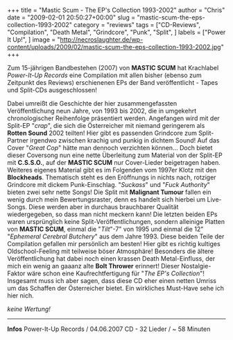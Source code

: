 +++
title = "Mastic Scum - The EP's Collection 1993-2002"
author = "Chris"
date = "2009-02-01 20:50:27+00:00"
slug = "mastic-scum-the-eps-collection-1993-2002"
category = "reviews"
tags = ["CD-Reviews", "Compilation", "Death Metal", "Grindcore", "Punk", "Split", ]
labels = ["Power It Up!", ]
image = "http://necroslaughter.de/wp-content/uploads/2009/02/mastic-scum-the-eps-collection-1993-2002.jpg"
+++

Zum 15-jährigen Bandbestehen (2007) von **MASTIC SCUM** hat Krachlabel _Power-It-Up Records_ eine Compilation mit allen bisher (ebenso zum Zeitpunkt des Reviews) erschienenen EPs der Band veröffentlicht - Tapes und Split-CDs ausgeschlossen!

Dabei umreißt die Geschichte der hier zusammengefassten Veröffentlichung neun Jahre, von 1993 bis 2002, die in umgekehrt chronologischer Reihenfolge präsentiert werden. Angefangen wird mit der Split-EP "_crap_", die sich die Österreicher mit niemand geringerem als **Rotten Sound** 2002 teilten! Hier gibt es passenden Grindcore zum Split-Partner irgendwo zwischen krachig und punkig in dichtem Sound! Auf das Cover "_Great Cop_" hätte man dennoch verzichten können...
Doch bietet dieser Coversong nun eine nette Überleitung zum Material von der Split-EP mit **C.S.S.O.**, auf der **MASTIC SCUM** nur Cover-Lieder beigetragen haben. Weiteres eigenes Material gibt es im Folgenden vom 1997er Klotz mit den **Blockheads**. Thematisch steht es den Eröffnungs in nichts nach, rotziger Grindcore mit dickem Punk-Einschlag. "_Suckass_" und "_Fuck Authority_" bieten zwei sehr nette Songs!
Die Split mit **Malignant Tumour** fallen ein wenig durch mein Bewertungsraster, denn es handelt sich hierbei um Live-Songs. Diese werden aber in durchaus brauchbarer Qualität wiedergegeben, so dass man nicht meckern kann!
Die letzten beiden EPs waren ursprünglich keine Split-Veröffentlichungen, sondern alleinige Platten von **MASTIC SCUM**, einmal die "_Tilt_"-7" von 1995 und einmal die 12" "_Ephemeral Cerebral Butchery_" aus dem Jahre 1993. Diese beiden Teile der Compilation gefallen mir persönlich am besten! Hier gibt es richtig kultiges Oldschool-Feeling mit teilweise böser Atmosphäre! Besonders die ältere Veröffentlichung hat dabei noch einen krassen Death Metal-Einfluss, der mich ein wenig an gaaanz alte **Bolt Thrower** erinnert! Dieser Nostalgie-Faktor wäre schon eine Kaufrechtfertigung für "_The EP's Collection_"!
Insgesamt muss ich aber sagen, dass diese CD eher einen netten Umriss um das Schaffen der Österreicher bietet. Ein wirkliches Must-Have sehe ich hier nich.

_keine Wertung!_



---
**Infos**
Power-It-Up Records / 04.06.2007
CD - 32 Lieder / ~ 58 Minuten
